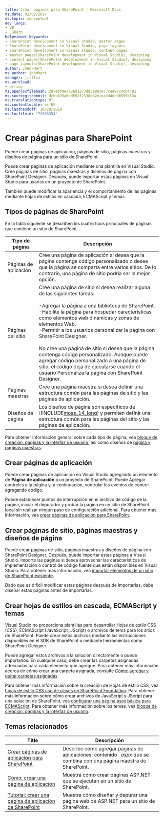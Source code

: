 ```yaml
---
title: Crear páginas para SharePoint | Microsoft Docs
ms.date: 02/02/2017
ms.topic: conceptual
dev_langs:
- VB
- CSharp
helpviewer_keywords:
- SharePoint development in Visual Studio, master pages
- SharePoint development in Visual Studio, page layouts
- SharePoint development in Visual Studio, content pages
- master pages[SharePoint development in Visual Studio], designing
- content pages[SharePoint development in Visual Studio], designing
- page layouts[SharePoint development in Visual Studio], designing
author: John-Hart
ms.author: johnhart
manager: jillfra
ms.workload:
- office
ms.openlocfilehash: 297ebf0e7c2ed1273dd5a8ac973ce497c4c64781
ms.sourcegitcommit: dcbb876a5dd598f2538e62e1eabd4dc98595b53a
ms.translationtype: MT
ms.contentlocale: es-ES
ms.lasthandoff: 10/28/2019
ms.locfileid: "72986354"
---
```

# <a name="create-pages-for-sharepoint"></a>Crear páginas para SharePoint
  Puede crear páginas de aplicación, páginas de sitio, páginas maestras y diseños de página para un sitio de SharePoint.

 Puede crear páginas de aplicación mediante una plantilla en Visual Studio. Cree páginas de sitio, páginas maestras y diseños de página con SharePoint Designer. Después, puede importar estas páginas en Visual Studio para usarlas en un proyecto de SharePoint.

 También puede modificar la apariencia y el comportamiento de las páginas mediante hojas de estilos en cascada, ECMAScript y temas.

## <a name="types-of-sharepoint-pages"></a>Tipos de páginas de SharePoint
 En la tabla siguiente se describen los cuatro tipos principales de páginas que contiene un sitio de SharePoint.

|Tipo de página|Descripción|
|---------------|-----------------|
|Páginas de aplicación|Cree una página de aplicación si desea que la página contenga código personalizado o desee que la página se comparta entre varios sitios. De lo contrario, una página de sitio podría ser la mejor opción.|
|Páginas del sitio|Cree una página de sitio si desea realizar alguna de las siguientes tareas:<br /><br /> -Agregar la página a una biblioteca de SharePoint.<br />-Habilite la página para hospedar características como elementos web dinámicas y zonas de elementos Web.<br />-Permitir a los usuarios personalizar la página con SharePoint Designer.<br /><br /> No cree una página de sitio si desea que la página contenga código personalizado. Aunque puede agregar código personalizado a una página de sitio, el código deja de ejecutarse cuando el usuario Personaliza la página con SharePoint Designer.|
|Páginas maestras|Cree una página maestra si desea definir una estructura común para las páginas de sitio y las páginas de aplicación.|
|Diseños de página|Los diseños de página son específicos de [!INCLUDE[moss_14_long](../sharepoint/includes/moss-14-long-md.md)] y permiten definir una estructura común para las páginas del sitio y las páginas de aplicación.|

 Para obtener información general sobre cada tipo de página, vea [bloque de creación: páginas y la interfaz de usuario](/previous-versions/office/developer/sharepoint-2010/ee539040(v=office.14)), así como diseños de [página y páginas maestras](/previous-versions/office/developer/sharepoint-2010/ms543497(v=office.14)).

## <a name="create-application-pages"></a>Crear páginas de aplicación
 Puede crear páginas de aplicación en Visual Studio agregando un elemento de **Página de aplicación** a un proyecto de SharePoint. Puede Agregar controles a la página y, a continuación, controlar los eventos de control agregando código.

 Puede establecer puntos de interrupción en el archivo de código de la página, iniciar el depurador y probar la página en un sitio de SharePoint local sin realizar ningún paso de configuración adicional. Para obtener más información, vea [crear páginas de aplicación para SharePoint](../sharepoint/creating-application-pages-for-sharepoint.md).

## <a name="create-site-pages-master-pages-and-page-layouts"></a>Crear páginas de sitio, páginas maestras y diseños de página
 Puede crear páginas de sitio, páginas maestras y diseños de página con SharePoint Designer. Después, puede importar estas páginas a Visual Studio. Importe las páginas si desea aprovechar las características de implementación o control de código fuente que están disponibles en Visual Studio. Para obtener más información, vea [importar elementos de un sitio de SharePoint existente](../sharepoint/importing-items-from-an-existing-sharepoint-site.md).

 Dado que es difícil modificar estas páginas después de importarlas, debe diseñar estas páginas antes de importarlas.

## <a name="create-cascading-style-sheets-ecmascript-and-themes"></a>Crear hojas de estilos en cascada, ECMAScript y temas
 Visual Studio no proporciona plantillas para desarrollar Hojas de estilo CSS (CSS), ECMAScript (JavaScript, JScript) o archivos de tema para los sitios de SharePoint. Puede crear estos archivos mediante las instrucciones disponibles en el SDK de SharePoint o mediante herramientas como SharePoint Designer.

 Puede agregar estos archivos a la solución directamente o puede importarlos. En cualquier caso, debe crear las carpetas asignadas adecuadas para cada elemento que agregue. Para obtener más información acerca de cómo crear una carpeta asignada, consulte [Cómo: agregar y quitar carpetas asignadas](../sharepoint/how-to-add-and-remove-mapped-folders.md).

 Para obtener más información sobre la creación de Hojas de estilo CSS, vea [hojas de estilo CSS uso de clases en SharePoint Foundation](/previous-versions/office/developer/sharepoint-2010/ms438349(v=office.14)). Para obtener más información sobre cómo crear archivos de JavaScript y JScript para una solución de SharePoint, vea [configurar una página aspx básica para ECMAScript](/previous-versions/office/developer/sharepoint-2010/ee535709(v=office.14)). Para obtener más información sobre los temas, vea [bloque de creación: páginas y la interfaz de usuario](/previous-versions/office/developer/sharepoint-2010/ee539040(v=office.14)).

## <a name="related-topics"></a>Temas relacionados

|Title|Descripción|
|-----------|-----------------|
|[Crear páginas de aplicación para SharePoint](../sharepoint/creating-application-pages-for-sharepoint.md)|Describe cómo agregar páginas de aplicaciones: contenido *. aspx* que se combina con una página maestra de SharePoint.|
|[Cómo: crear una página de aplicación](../sharepoint/how-to-create-an-application-page.md)|Muestra cómo crear páginas ASP.NET que se ejecutan en un sitio de SharePoint.|
|[Tutorial: crear una página de aplicación de SharePoint](../sharepoint/walkthrough-creating-a-sharepoint-application-page.md)|Muestra cómo diseñar y depurar una página web de ASP.NET para un sitio de SharePoint.|
